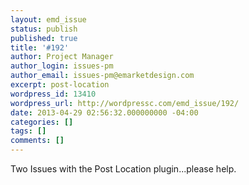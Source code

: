 ```yaml
---
layout: emd_issue
status: publish
published: true
title: '#192'
author: Project Manager
author_login: issues-pm
author_email: issues-pm@emarketdesign.com
excerpt: post-location
wordpress_id: 13410
wordpress_url: http://wordpressc.com/emd_issue/192/
date: 2013-04-29 02:56:32.000000000 -04:00
categories: []
tags: []
comments: []
---
```

Two Issues with the Post Location plugin...please help.
